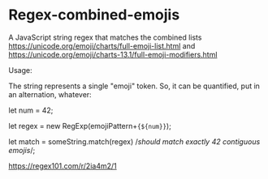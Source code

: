 # Regex-combined-emojis
A JavaScript string regex that matches the combined lists https://unicode.org/emoji/charts/full-emoji-list.html and https://unicode.org/emoji/charts-13.1/full-emoji-modifiers.html


Usage:

The string represents a single "emoji" token.  So, it can be quantified, put in an alternation, whatever:

let num = 42;

let regex = new RegExp(emojiPattern+`{${num}}`);

let match = someString.match(regex) /*should match exactly 42 contiguous emojis*/;

https://regex101.com/r/2ia4m2/1
